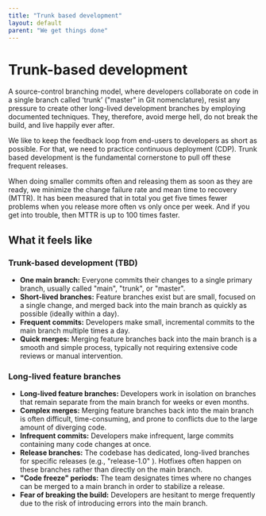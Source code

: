 ```yaml
---
title: "Trunk based development"
layout: default
parent: "We get things done"
---
```


# Trunk-based development

A source-control branching model, where developers collaborate on code in a single branch called ‘trunk’ ("master" in Git nomenclature), resist any pressure to create other long-lived development branches by employing documented techniques. They, therefore, avoid merge hell, do not break the build, and live happily ever after.

We like to keep the feedback loop from end-users to developers as short as possible. For that, we need to practice continuous deployment (CDP). Trunk based development is the fundamental cornerstone to pull off these frequent releases.

When doing smaller commits often and releasing them as soon as they are ready, we minimize the change failure rate and mean time to recovery (MTTR). It has been measured that in total you get five times fewer problems when you release more often vs only once per week. And if you get into trouble, then MTTR is up to 100 times faster.

## What it feels like

### Trunk-based development (TBD)

- **One main branch:**  Everyone commits their changes to a single primary branch, usually called "main", "trunk", or "master".
- **Short-lived branches:** Feature branches exist but are small, focused on a single change, and merged back into the main branch as quickly as possible (ideally within a day).
- **Frequent commits:** Developers make small, incremental commits to the main branch multiple times a day.
- **Quick merges:** Merging feature branches back into the main branch is a smooth and simple process, typically not requiring extensive code reviews or manual intervention.

### Long-lived feature branches

- **Long-lived feature branches:** Developers work in isolation on branches that remain separate from the main branch for weeks or even months.
- **Complex merges:** Merging feature branches back into the main branch is often difficult, time-consuming, and prone to conflicts due to the large amount of diverging code.
- **Infrequent commits:** Developers make infrequent, large commits containing many code changes at once.
- **Release branches:** The codebase has dedicated, long-lived branches for specific releases (e.g., "release-1.0" ). Hotfixes often happen on these branches rather than directly on the main branch.
- **"Code freeze" periods:** The team designates times where no changes can be merged to a main branch in order to stabilize a release.
- **Fear of breaking the build:** Developers are hesitant to merge frequently due to the risk of introducing errors into the main branch.
